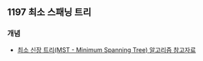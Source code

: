 ## 1197 최소 스패닝 트리

### 개념
* [최소 신장 트리(MST - Minimum Spanning Tree) 알고리즘 참고자료](https://gmlwjd9405.github.io/2018/08/28/algorithm-mst.html)
